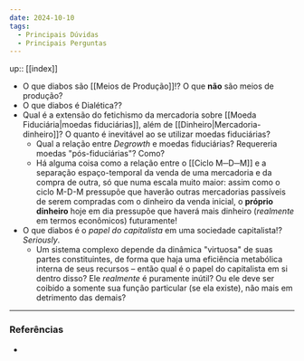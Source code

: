 ```yaml
---
date: 2024-10-10
tags:
  - Principais Dúvidas
  - Principais Perguntas
---
```


up:: [[index]]

- O que diabos são [[Meios de Produção]]!? O que **não** são meios de produção?
- O que diabos é Dialética??
- Qual é a extensão do fetichismo da mercadoria sobre [[Moeda Fiduciária|moedas fiduciárias]], além de [[Dinheiro|Mercadoria-dinheiro]]? O quanto é inevitável ao se utilizar moedas fiduciárias?
	- Qual a relação entre *Degrowth* e moedas fiduciárias? Requereria moedas "pós-fiduciárias"? Como? 
	- Há alguma coisa como a relação entre o [[Ciclo M─D─M]] e a separação espaço-temporal da venda de uma mercadoria e da compra de outra, só que numa escala muito maior: assim como o ciclo M-D-M pressupõe que haverão outras mercadorias passíveis de serem compradas com o dinheiro da venda inicial, o **próprio dinheiro** hoje em dia pressupõe que haverá mais dinheiro (*realmente* em termos econômicos) futuramente!
- O que diabos é o *papel do capitalista* em uma sociedade capitalista!? *Seriously*.
	- Um sistema complexo depende da dinâmica "virtuosa" de suas partes constituintes, de forma que haja uma eficiência metabólica interna de seus recursos – então qual é o papel do capitalista em si dentro disso? Ele *realmente* é puramente inútil? Ou ele deve ser coibido a somente sua função particular (se ela existe), não mais em detrimento das demais?


---
### Referências
- 
